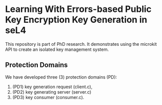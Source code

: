# Learning With Errors-based Public Key Encryption Key Generation in seL4
This repository is part of PhD research.  It demonstrates using the microkit API to create an isolated key management system.  

## Protection Domains
We have developed three (3) protection domains (PD): 
1. (PD1) key generation request (client.c), 
2. (PD2) key generating server (server.c)
3. (PD3) key consumer (consumer.c).
